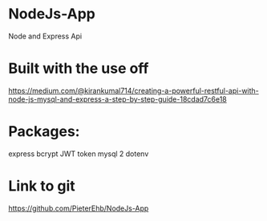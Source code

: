 # NodeJs-App
 Node and Express Api

# Built with the use off
https://medium.com/@kirankumal714/creating-a-powerful-restful-api-with-node-js-mysql-and-express-a-step-by-step-guide-18cdad7c6e18

# Packages:
express
bcrypt
JWT token
mysql 2
dotenv

# Link to git
https://github.com/PieterEhb/NodeJs-App